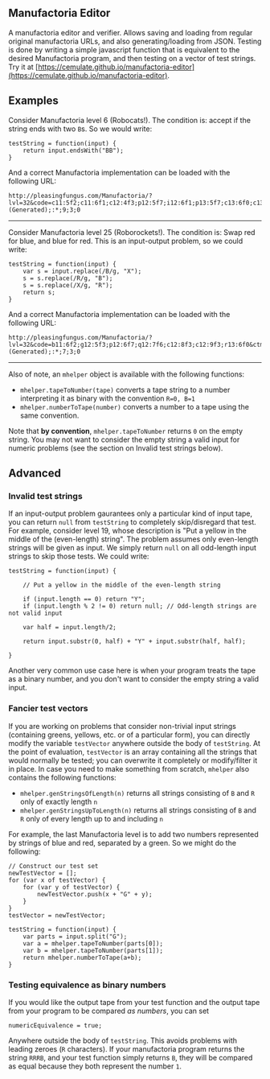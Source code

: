 ## Manufactoria Editor

A manufactoria editor and verifier.
Allows saving and loading from regular original manufactoria URLs, and also generating/loading from JSON.
Testing is done by writing a simple javascript function that is equivalent to the desired Manufactoria program, and then testing on a vector of test strings.
Try it at [https://cemulate.github.io/manufactoria-editor](https://cemulate.github.io/manufactoria-editor).

## Examples

Consider Manufactoria level 6 (Robocats!).
The condition is: accept if the string ends with two `B`s.
So we would write:

	testString = function(input) {
		return input.endsWith("BB");
	}

And a correct Manufactoria implementation can be loaded with the following URL:

    http://pleasingfungus.com/Manufactoria/?lvl=32&code=c11:5f2;c11:6f1;c12:4f3;p12:5f7;i12:6f1;p13:5f7;c13:6f0;c13:11f0;c14:4f3;p14:5f6;c14:6f0;c14:11f0;c15:5f3;c15:6f3;c15:7f3;c15:8f3;c15:9f3;c15:10f3;c15:11f0&ctm=Program;(Generated);:*;9;3;0

------------------

Consider Manufactoria level 25 (Roborockets!).
The condition is: Swap red for blue, and blue for red.
This is an input-output problem, so we could write:

	testString = function(input) {
		var s = input.replace(/B/g, "X");
		s = s.replace(/R/g, "B");
		s = s.replace(/X/g, "R");
		return s;
	}

And a correct Manufactoria implementation can be loaded with the following URL:

    http://pleasingfungus.com/Manufactoria/?lvl=32&code=b11:6f2;g12:5f3;p12:6f7;q12:7f6;c12:8f3;c12:9f3;r13:6f0&ctm=Program;(Generated);:*;7;3;0

---

Also of note, an `mhelper` object is available with the following functions:

* `mhelper.tapeToNumber(tape)` converts a tape string to a number interpreting it as binary with the convention `R=0, B=1`
* `mhelper.numberToTape(number)` converts a number to a tape using the same convention.

Note that **by convention**, `mhelper.tapeToNumber` returns `0` on the empty string.
You may not want to consider the empty string a valid input for numeric problems (see the section on Invalid test strings below).

## Advanced

### Invalid test strings

If an input-output problem gaurantees only a particular kind of input tape, you can return `null` from `testString` to completely skip/disregard that test.
For example, consider level 19, whose description is "Put a yellow in the middle of the (even-length) string".
The problem assumes only even-length strings will be given as input.
We simply return `null` on all odd-length input strings to skip those tests.
We could write:

	testString = function(input) {

		// Put a yellow in the middle of the even-length string

		if (input.length == 0) return "Y";
		if (input.length % 2 != 0) return null; // Odd-length strings are not valid input

		var half = input.length/2;

		return input.substr(0, half) + "Y" + input.substr(half, half);

	}

Another very common use case here is when your program treats the tape as a binary number, and you don't want to consider the empty string a valid input.

### Fancier test vectors

If you are working on problems that consider non-trivial input strings (containing greens, yellows, etc. or of a particular form), you can directly modify the variable `testVector` anywhere outside the body of `testString`.
At the point of evaluation, `testVector` is an array containing all the strings that would normally be tested; you can overwrite it completely or modify/filter it in place.
In case you need to make something from scratch, `mhelper` also contains the following functions:

* `mhelper.genStringsOfLength(n)` returns all strings consisting of `B` and `R` only of exactly length `n`
* `mhelper.genStringsUpToLength(n)` returns all strings consisting of `B` and `R` only of every length up to and including `n`

For example, the last Manufactoria level is to add two numbers represented by strings of blue and red, separated by a green.
So we might do the following:

	// Construct our test set
	newTestVector = [];
	for (var x of testVector) {
		for (var y of testVector) {
			newTestVector.push(x + "G" + y);
		}
	}
	testVector = newTestVector;

	testString = function(input) {
		var parts = input.split("G");
		var a = mhelper.tapeToNumber(parts[0]);
		var b = mhelper.tapeToNumber(parts[1]);
		return mhelper.numberToTape(a+b);
	}

### Testing equivalence as binary numbers

If you would like the output tape from your test function and the output tape from your program to be compared *as numbers*, you can set

    numericEquivalence = true;

Anywhere outside the body of `testString`.
This avoids problems with leading zeroes (`R` characters).
If your manufactoria program returns the string `RRRB`, and your test function simply returns `B`, they will be compared as equal because they both represent the number `1`.
